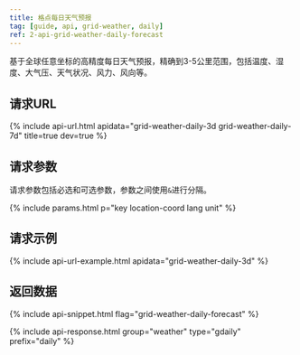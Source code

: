 ```yaml
---
title: 格点每日天气预报
tag: [guide, api, grid-weather, daily]
ref: 2-api-grid-weather-daily-forecast
---
```


基于全球任意坐标的高精度每日天气预报，精确到3-5公里范围，包括温度、湿度、大气压、天气状况、风力、风向等。

## 请求URL

{% include api-url.html apidata="grid-weather-daily-3d grid-weather-daily-7d" title=true dev=true %}

## 请求参数

请求参数包括必选和可选参数，参数之间使用`&`进行分隔。

{% include params.html p="key location-coord lang unit" %}

## 请求示例

{% include api-url-example.html apidata="grid-weather-daily-3d" %}

## 返回数据

{% include api-snippet.html flag="grid-weather-daily-forecast" %}

{% include api-response.html group="weather" type="gdaily" prefix="daily"  %}
